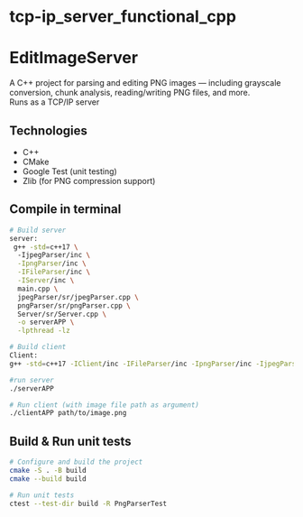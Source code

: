 # tcp-ip_server_functional_cpp
# EditImageServer

A C++ project for parsing and editing PNG images — including grayscale conversion, chunk analysis, reading/writing PNG files, and more.  
Runs as a TCP/IP server

## Technologies

- C++
- CMake
- Google Test (unit testing)
- Zlib (for PNG compression support)

## Compile in terminal
```bash
# Build server
server:
 g++ -std=c++17 \       
  -IjpegParser/inc \
  -IpngParser/inc \
  -IFileParser/inc \
  -IServer/inc \
  main.cpp \
  jpegParser/sr/jpegParser.cpp \
  pngParser/sr/pngParser.cpp \
  Server/sr/Server.cpp \
  -o serverAPP \
  -lpthread -lz

# Build client
Client:
g++ -std=c++17 -IClient/inc -IFileParser/inc -IpngParser/inc -IjpegParser/inc Client/sr/Client.cpp Client/sr/main.cpp -o clientAPP -lpthread -lz 

#run server
./serverAPP

# Run client (with image file path as argument)
./clientAPP path/to/image.png
```
## Build & Run unit tests

```bash
# Configure and build the project
cmake -S . -B build
cmake --build build

# Run unit tests
ctest --test-dir build -R PngParserTest

